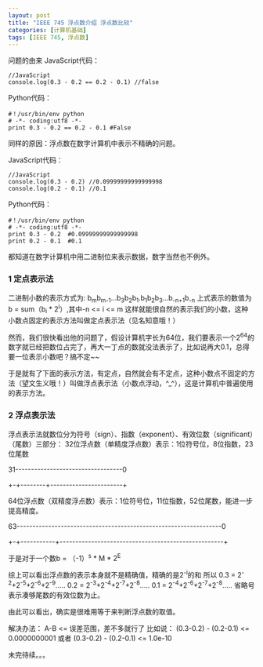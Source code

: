 ```yaml
---
layout: post
title: "IEEE 745 浮点数介绍 浮点数比较"
categories: [计算机基础]
tags: [IEEE 745, 浮点数]
---
```


问题的由来
JavaScript代码：

    //JavaScript
    console.log(0.3 - 0.2 == 0.2 - 0.1) //false
    
Python代码：    

    #！/usr/bin/env python
    # -*- coding:utf8 -*-
    print 0.3 - 0.2 == 0.2 - 0.1 #False
    
同样的原因：浮点数在数字计算机中表示不精确的问题。

JavaScript代码：

    //JavaScript
    console.log(0.3 - 0.2) //0.09999999999999998
    console.log(0.2 - 0.1) //0.1
    
Python代码：    

    #！/usr/bin/env python
    # -*- coding:utf8 -*-    
    print 0.3 - 0.2  #0.09999999999999998
    print 0.2 - 0.1  #0.1
    
    
都知道在数字计算机中用二进制位来表示数据，数字当然也不例外。

### 1 定点表示法

二进制小数的表示方式为:
b<sub>m</sub>b<sub>m-1</sub>...b<sub>3</sub>b<sub>2</sub>b<sub>1</sub>.b<sub>1</sub>b<sub>2</sub>b<sub>3</sub>...b<sub>-n+1</sub>b<sub>-n</sub>
上式表示的数值为
b = sum（b<sub>i</sub> * 2<sup>i</sup>）,其中-n <= i <= m
这样就能很自然的表示我们的小数，这种小数点固定的表示方法叫做定点表示法（见名知意哦！）

然而，我们很快看出他的问题了，假设计算机字长为64位，我们要表示一个2<sup>64</sup>的数字就已经把数位占完了，再大一丁点的数就没法表示了，比如说再大0.1，总得要一位表示小数吧？搞不定~~

于是就有了下面的表示方法，有定点，自然就会有不定点，这种小数点不固定的方法（望文生义哦！）叫做浮点表示法（小数点浮动，^_^），这是计算机中普遍使用的表示方法。

### 2 浮点表示法

浮点表示法就数位分为符号（sign）、指数（exponent）、有效位数（significant）（尾数）三部分：
32位浮点数（单精度浮点数）表示：1位符号位，8位指数，23位尾数

31----------------------------------0

\+-+--------+-----------------------+


64位浮点数（双精度浮点数）表示：1位符号位，11位指数，52位尾数，能进一步提高精度。

63-----------------------------------------------------------------0

+-+-----------+----------------------------------------------------+

于是对于一个数b = （-1）<sup>s</sup> \* M \* 2<sup>E</sup>

综上可以看出浮点数的表示本身就不是精确值，精确的是2<sup>-i</sup>的和
所以
0.3 = 2<sup>-2</sup>+2<sup>-5</sup>+2<sup>-6</sup>+2<sup>-9</sup>.....
0.2 = 2<sup>-3</sup>+2<sup>-4</sup>+2<sup>-7</sup>+2<sup>-8</sup>.....
0.1 = 2<sup>-4</sup>+2<sup>-6</sup>+2<sup>-7</sup>+2<sup>-8</sup>.....
省略号表示凑够尾数的有效位数为止。

由此可以看出，确实是很难用等于来判断浮点数的取值。

解决办法：
A-B <= 误差范围，差不多就行了
比如说：
(0.3-0.2) - (0.2-0.1) <= 0.0000000001
或者
(0.3-0.2) - (0.2-0.1) <= 1.0e-10


未完待续。。。
